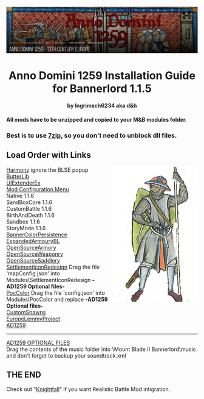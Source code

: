 ![](https://github.com/Knightfall-dh/AD1259BL1.1.5/blob/main/png/1259.png?raw=true)
# <h1 align="center" id="heading">Anno Domini 1259 Installation Guide for Bannerlord 1.1.5</h1>
#### <h4 align="center" id="heading"> by Ingrimsch6234 aka d&h</h4>  

#### All mods have to be unzipped and copied to your M&B modules folder. 
### Best is to use [7zip](https://7-zip.org/a/7z2301-x64.exe), so you don't need to unblock dll files.

## Load Order with Links  
<img align="right" width="225" height="355" src="https://github.com/Knightfall-dh/Knightfall1.1.3/blob/main/images/spearguy.png?raw=true"> 





[Harmony](https://www.nexusmods.com/mountandblade2bannerlord/mods/2006?tab=files&file_id=35965) ignore the BLSE popup     
[ButterLib](https://www.nexusmods.com/mountandblade2bannerlord/mods/2018?tab=files&file_id=36667)   
[UIExtenderEx](https://www.nexusmods.com/mountandblade2bannerlord/mods/2102?tab=files&file_id=34201)  
[Mod Configuration Menu](https://www.nexusmods.com/mountandblade2bannerlord/mods/612?tab=files&file_id=36733)  
Native 1.1.6   
SandBoxCore 1.1.6   
CustomBattle 1.1.6   
BirthAndDeath 1.1.6   
Sandbox 1.1.6   
StoryMode 1.1.6  
[BannerColorPersistence](https://www.nexusmods.com/mountandblade2bannerlord/mods/2637?tab=files&file_id=33822)  
[ExpandedArmouryBL](https://www.nexusmods.com/mountandblade2bannerlord/mods/5317?tab=files&file_id=34273)  
[OpenSourceArmory](https://www.nexusmods.com/mountandblade2bannerlord/mods/2829?tab=files&file_id=37814)  
[OpenSourceWeaponry](https://www.nexusmods.com/mountandblade2bannerlord/mods/2829?tab=files&file_id=37816)  
[OpenSourceSaddlery](https://www.nexusmods.com/mountandblade2bannerlord/mods/2829?tab=files&file_id=37815)  
[SettlementIconRedesign](https://www.nexusmods.com/mountandblade2bannerlord/mods/2717?tab=files&file_id=33451) Drag the file 'mapConfig.json' into Modules\SettlementIconRedesign **-AD1259 Optional files-**   
[PocColor](https://www.nexusmods.com/mountandblade2bannerlord/mods/792?tab=files&file_id=36123) Drag the file 'config.json' into Modules\PocColor and replace **-AD1259 Optional files-**      
[CustomSpawns](https://www.nexusmods.com/mountandblade2bannerlord/mods/411?tab=files&file_id=34612)  
[EuropeLemmyProject](https://www.nexusmods.com/mountandblade2bannerlord/mods/3758?tab=files&file_id=37776)  
[AD1259](https://www.nexusmods.com/mountandblade2bannerlord/mods/4885?tab=files&file_id=37825)
***************************************************************************************************   
[AD1259 OPTIONAL FILES](https://www.nexusmods.com/mountandblade2bannerlord/mods/4885?tab=files&file_id=34834)   
Drag the contents of the music folder into \Mount Blade II Bannerlord\music and don't forget to backup your soundtrack.xml  

## THE END

Check out "[Knightfall](https://www.nexusmods.com/mountandblade2bannerlord/mods/5451)" if you want Realistic Battle Mod intigration.
